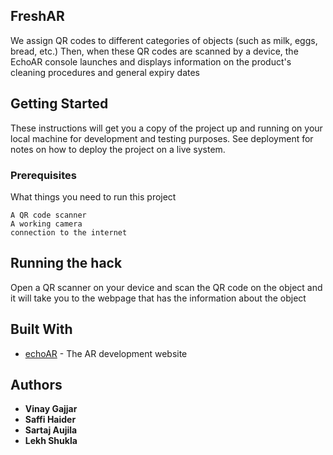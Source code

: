 ## FreshAR

We assign QR codes to different categories of objects (such as milk, eggs, bread, etc.) Then, when these QR codes are scanned by a device, the EchoAR console launches and displays information on the product's cleaning procedures and general expiry dates

## Getting Started

These instructions will get you a copy of the project up and running on your local machine for development and testing purposes. See deployment for notes on how to deploy the project on a live system.

### Prerequisites

What things you need to run this project
```
A QR code scanner 
A working camera 
connection to the internet 

```

## Running the hack

Open a QR scanner on your device and scan the QR code on the object and it will take you to the webpage that has the information about the object

## Built With

* [echoAR](http://https://www.echoar.xyz//) - The AR development website

## Authors

* **Vinay Gajjar** 
* **Saffi Haider**
* **Sartaj Aujila**
* **Lekh Shukla**

